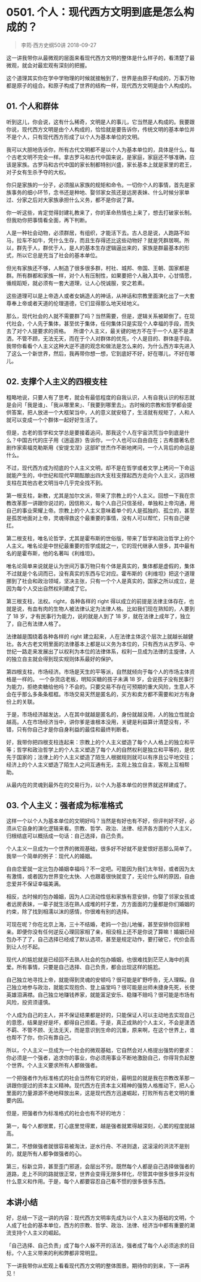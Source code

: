 # 0501. 个人：现代西方文明到底是怎么构成的？
> 李筠·西方史纲50讲
2018-09-27

这一讲我带你从最微观的层面来看现代西方文明的整体是什么样子的，看清楚了最微观，就会对最宏观有深刻的把握。

这个道理其实你在学中学物理的时候就接触到了，世界是由原子构成的，万事万物都是原子的组合。和原子构成了世界的结构一样，现代西方文明是由个人构成的。

## 01. 个人和群体

听到这儿，你会说，这有什么稀奇，文明是人的事儿，它当然是人构成的。我要跟你说，现代西方文明是由个人构成的，恰恰就是要告诉你，传统文明的基本单位并不是个人，只有现代西方形成了以个人为基本单位的文明。

我可以大胆地告诉你，所有古代文明都不是以个人为基本单位的，具体是什么，每个古老文明不完全一样。拿古罗马和古代中国来说，是家庭，家庭还不够准确，应该是家族。古罗马和古代中国的家长制都特别兴盛，家长基本上就是家里的君王，对子女有生杀予夺的大权。

你只是家族的一分子，必须服从家族的规矩和命令。一切你个人的事情，首先是家族事务的细小环节，念书还是种地、娶邻家女孩还是远房表妹、什么时候分家单过、分家之后对大家族承担什么义务，都不是你说了算。

你一听这些，肯定觉得封建礼教来了，你的革命热情也上来了，想去打破家长制。但我劝你把事情看全面，再下判断。

人是一种社会动物，必须群居，有组织，才能活下去。古人总是说，人跑路不如马，拉车不如牛，凭什么生存，而且生存得还比这些动物好？就是凭群居啊。所以，群先于人，群优于人，是人的基本生存逻辑逼出来的，家族是群最基本的形式，所以它总是充当了社会的基本单位。

但光有家族还不够，人制造了很多很多群，村社、城邦、帝国、王朝、国家都是群。所有群都和家族一样，对个人有压制性，如果要把个人融入其中，心甘情愿，循规蹈矩，就必须有一套大道理，让人心悦诚服，安之若素。

这些道理可以是上帝造人或者女娲造人的神话，从神话和宗教里面演化出了一大套尊奉上帝或者天道的伦理道德，它们显得那么地天经地义。

那么，现代社会的人就不需要群了吗？当然需要，但是，逻辑关系被颠倒了。在现代社会，个人先于集体，甚至优于集体，任何集体只是实现个人幸福的手段，而失去了对个人提要求的资格。
 
所谓个人主义，最关键的地方不在于一个人是不是潇洒，不管不顾，无法无天，而在于个人对群体的优先，个人是目的、群体是手段。
我带你看看个人主义这种大逆不道的观念和做法是怎么来的，为什么西方率先进入了这么一个新世界，然后，我再带你想一想，它到底好不好，好在哪儿，不好在哪儿。

## 02. 支撑个人主义的四根支柱

粗略地说，只要人有了思考，就会有最低程度的自我认识，人有自我认识的标志就是会问「我是谁」、「我从哪里来」、「我要到哪里去」。古时候的宗教和哲学都会提供答案，把人放进一个大框架当中，人的意义就安稳了，生活就有规矩了，人和人就可以变成一个个群体一起好好生活了。

但是，古老的哲学和文学总是要接着追问，那我这个人在宇宙洪荒当中到底是什么？中国古代的庄子用《逍遥游》告诉你，一个人也可以自由自在；古希腊著名悲剧作家索福克勒斯用《安提戈涅》这部旷世杰作不断地拷问，一个人背后的命运是什么。

不过，现代西方成为彻底的个人主义文明，却不是在哲学或者文学上拷问一下命运就能产生的，中世纪和现代早期酝酿出四大支柱支撑起西方走向个人主义，这四根支柱在其他古老文明当中几乎完全找不到。

第一根支柱，新教，尤其是加尔文派，带来了宗教上的个人主义。回想一下我在宗教改革那一讲跟你说过的，因信称义，每个人自己只信圣经，单独和上帝沟通，用自己的事业荣耀上帝。宗教上的个人主义意味着单个的人是孤独的、孤立的，甚至是孤苦地面对上帝，灵魂得救这个最重要的事情，没有人可以帮忙，只有自己硬扛。

第二根支柱，唯名论哲学，尤其是霍布斯的世俗版，带来了哲学和政治哲学上的个人主义。唯名论是中世纪最重要的哲学成就之一，它的现代继承人很多，其中最有名的是霍布斯，他的名著叫《利维坦》。

唯名论简单来说就是认为世间万事万物只有个体是真实的，集体都是虚假的，集体不过就是个名词而已，没有真实的东西与它对应。霍布斯的《利维坦》把这个道理挪到了社会和政治领域，坚决主张，只有一个个人是真实的，国家之所以成立，是因为每个人交出自然权利建成了它。

第三根支柱，法权。right，各种各样的 right 得以成立的前提是法律主体存在，也就是说，有血有肉的生物人被法律认定为法律人格。比如我们现在熟知的，人要到了 18 岁，才有民事行为能力，说的就是人到了 18 岁，就在法律上成年了，独立了，自己有法律人格了。

法律越是围绕着各种各样的 right 建立起来，人在法律主体这个层次上就越长越健壮。各大古老文明里面的法律基本上都是以义务为本位的，只有西方从古罗马、中世纪一路走来发展出了以权利为本位的法律体系，权利一旦成为法律的主旋律，人的独立自主就会得到现实规则体系最好的保护。

第四根支柱，市场经济。市场是天生的平等派，自然就倾向于每个人的市场主体资格是一样的。 一个杂货店老板，明知买糖的孩子未满 18 岁，会说孩子没有民事行为能力，拒绝卖糖给他吗？不会的。只要交易不存在可预期的重大风险，生意人不会在乎那么多条条框框。市场交易天然是匿名的，买方和卖方都不需要和对方有身份上的关联。

于是，市场经济越发达，人在其中就越是匿名的，身份就越没用，人的独立性就会越高。人在市场经济当中，讲你爹是谁根本没用，关键是利益算计清楚没有，不错，只有你自己才是你自身利益的最佳和最终判断者。

好，我带你把四根支柱连起来：宗教上的个人主义塑造了每个人人格上的独立和平等；哲学和政治哲学上的个人主义塑造了每个人的自然权利是独立和平等的，是优先于国家的；法律上的个人主义塑造了陌生人根据规则就可以有序且公平地交往；经济上的个人主义塑造了陌生人之间互通有无，主观上独立自主，客观上互相帮助。

从最内在的灵魂到最外在的交易行为，以个人为基本单位的世界就这样建成了。

## 03. 个人主义：强者成为标准格式

这样一个以个人为基本单位的文明好吗？当然是有好也有不好，但评判好不好，必须从它自身的演化逻辑来看。宗教、哲学、政治、法律、经济各方面的个人主义，归根结底可以概括成一句话：自己选择，自己负责。

个人主义一旦成为一个世界的微观基础，很多好不好就不是爱恨好恶那么简单了。我举一个简单的例子：现代人的婚姻。

自由恋爱就一定比包办婚姻幸福吗？不一定吧。可能因为我们太年轻，或者因为太有激情，或者因为世界变化太快、人也跟着很快就变了，无论什么样的原因，自由恋爱并不保证幸福美满。

相反，古时候的包办婚姻，因为人口流动性低和家族有意安排，你娶了邻家女孩或者远房表妹，一辈子就生活在熟人成堆的村子里，方方面面的力量都是你们婚姻的约束，除了找到相濡以沫的感情，你很难有别的选择。

可现在呢？你在北京上海，三十不结婚，老妈一个劲儿地催，甚至安排你回家相亲。即便你没有任何逆反心理回家相了亲，相没相上还不是你说了算嘛！婚姻已经包办不了了，自己选择已经成了默认选项，甚至是规定动作，要打破它，代价会高到让人付不起。

现代人的尴尬就是已经回不去熟人社会的包办婚姻，也很难找到茫茫人海中的真爱。所有事情，只要是自己选择、自己负责，都会出现这样的尴尬。

自己独立地寻找上帝，就能得到灵魂的安顿吗？很可能是旷野呼告，无人理睬。自己独立地参与政治，就能实现抱负、登上庙堂吗？很可能是出师未捷身先死，长使英雄泪满襟。自己独立地赚钱养家，就能富足安乐、稳赚不赔吗？很可能是市场有风险，投资须谨慎。

个人成为自己的主人，并不保证结果都是好的，只能保证人可以主动地去实现自己的意愿，结果是好是坏，都得自己担着。于是，真正成熟的个人主义，不会是潇洒不羁、不管不顾、无法无天，而是意识到生命的沉重，原来啊，在这个世界上，谁也帮不了你，你只有靠自己。

所以，个人主义一旦成为一个社会的微观基础，它自然会对人格提出强势的要求：你必须是一个强者，追求你的事业，你必须用事业不断地激励自己，你得背负起整个世界。个人主义要求所有人都做强者。

一个把强者作为标准格式的社会当然有它的好处，最明显的就是我在宗教改革那一讲跟你提过的资本主义精神。现代西方在资本主义精神的强势人格推动下，把人心里面的力量源源不绝地释放出来，这是现代西方迅速崛起，打败所有古老文明的重要内因。

但是，把强者作为标准格式的社会也有不好的地方：

第一，每个人都很累，打心底里觉得累，越是强者就累得越深刻，心累的程度就越高。

第二，不想做强者就很容易被淘汰，逆水行舟、不进则退，这滚滚的洪流不是别的，就是所有人都争做强者的心。

第三，标新立异，甚至歪门邪道，会层出不穷。既然每个人都是自己选择做强者的道路，走上不同的路就很正常，世界会变得无限多样化，尽管其中很多很多并没有什么意义和作用。于是，每个人都要容忍自己看不惯的很多很多东西。

## 本讲小结

好，总结一下这一讲的内容：现代西方文明率先成为以个人主义为基础的文明，个人成了社会的基本单位，西方的宗教、哲学、政治、法律、经济当中都有重要的潮流支持个人主义的崛起。

「自己选择、自己负责」成了每个人躲不开的活法，强者成了每个人必须追求的目标，个人主义带来的利和弊都非常明显。

下一讲我带你从宏观上看看现代西方文明的整体图景。期待你的到来，下一讲再见！

